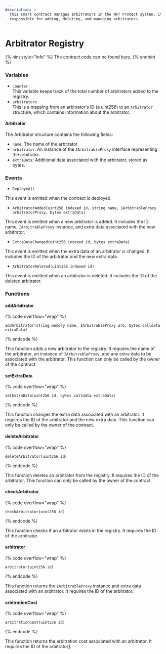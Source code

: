 ```yaml
---
description: >-
  This smart contract manages arbitrators in the NFT Protect system. It is
  responsible for adding, deleting, and managing arbitrators.
---
```


# Arbitrator Registry

{% hint style="info" %}
The contract code can be found [here](https://github.com/nftprotect/nftprotect-contracts/blob/main/contracts/arbitratorregistry.sol).
{% endhint %}

### Variables

* `counter`\
  This variable keeps track of the total number of arbitrators added to the registry.
* `arbitrators`\
  This is a mapping from an arbitrator's ID (a uint256) to an `Arbitrator` structure, which contains information about the arbitrator.

#### Arbitrator

The Arbitrator structure contains the following fields:

* `name`: The name of the arbitrator.
* `arbitrator`: An instance of the `IArbitrableProxy` interface representing the arbitrator.
* `extraData`: Additional data associated with the arbitrator, stored as bytes.

### Events

* `Deployed()`

This event is emitted when the contract is deployed.

* `ArbitratorAdded(uint256 indexed id, string name, IArbitrableProxy arbitratorProxy, bytes extraData)`

This event is emitted when a new arbitrator is added. It includes the ID, name, `IArbitrableProxy` instance, and extra data associated with the new arbitrator.

* `ExtraDataChanged(uint256 indexed id, bytes extraData)`

This event is emitted when the extra data of an arbitrator is changed. It includes the ID of the arbitrator and the new extra data.

* `ArbitratorDeleted(uint256 indexed id)`

This event is emitted when an arbitrator is deleted. It includes the ID of the deleted arbitrator.

### Functions

#### addArbitrator

{% code overflow="wrap" %}
```solidity
addArbitrator(string memory name, IArbitrableProxy arb, bytes calldata extraData)
```
{% endcode %}

This function adds a new arbitrator to the registry. It requires the name of the arbitrator, an instance of `IArbitrableProxy`, and any extra data to be associated with the arbitrator. This function can only be called by the owner of the contract.

#### setExtraData

{% code overflow="wrap" %}
```solidity
setExtraData(uint256 id, bytes calldata extraData)
```
{% endcode %}

This function changes the extra data associated with an arbitrator. It requires the ID of the arbitrator and the new extra data. This function can only be called by the owner of the contract.

#### deleteArbitrator

{% code overflow="wrap" %}
```solidity
deleteArbitrator(uint256 id)
```
{% endcode %}

This function deletes an arbitrator from the registry. It requires the ID of the arbitrator. This function can only be called by the owner of the contract.

#### checkArbitrator

{% code overflow="wrap" %}
```solidity
checkArbitrator(uint256 id)
```
{% endcode %}

This function checks if an arbitrator exists in the registry. It requires the ID of the arbitrator.

#### arbitrator

{% code overflow="wrap" %}
```solidity
arbitrator(uint256 id)
```
{% endcode %}

This function returns the `IArbitrableProxy` instance and extra data associated with an arbitrator. It requires the ID of the arbitrator.

#### arbitrationCost

{% code overflow="wrap" %}
```solidity
arbitrationCost(uint256 id)
```
{% endcode %}

This function returns the arbitration cost associated with an arbitrator. It requires the ID of the arbitrator​[1](https://raw.githubusercontent.com/nftprotect/nftprotect-contracts/main/contracts/arbitratorregistry.sol)​.

